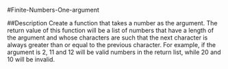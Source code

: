 #Finite-Numbers-One-argument

##Description
Create a function that takes a number as the argument. The return value of this function will be a list of numbers that have a length of the argument and whose characters are such that the next character is always greater than or equal to the previous character. For example, if the argument is 2,  11 and 12 will be valid numbers in the return list, while 20 and 10 will be invalid.
